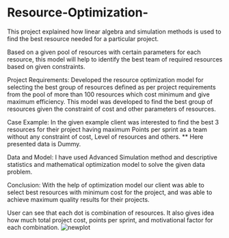 # Resource-Optimization-

This project explained how linear algebra and simulation methods is used to find the best resource needed for a particular project.

Based on a given pool of resources with certain parameters for each resource, this model will help to identify the best team of required resources based on given constraints.
 
Project Requirements: Developed the resource optimization model for selecting the best group of resources defined as per project requirements from the pool of more than 100 resources which cost minimum and give maximum efficiency. This model was developed to find the best group of resources given the constraint of cost and other parameters of resources.
 
Case Example: In the given example client was interested to find the best 3 resources for their project having maximum Points per sprint as a team without any constraint of cost, Level of resources and others.
** Here presented data is Dummy.
 
Data and Model: I have used Advanced Simulation method and descriptive statistics and mathematical optimization model to solve the given data problem.

Conclusion:
With the help of optimization model our client was able to select best resources with minimum cost for the project, and was able to achieve maximum quality results for their projects. 

User can see that each dot is combination of resources. It also gives idea how much total project cost, points per sprint, and motivational factor for each combination. 
![newplot](https://user-images.githubusercontent.com/50954720/173638243-a9e1b664-1824-48c7-819d-e8a5f3dfdad0.png)
